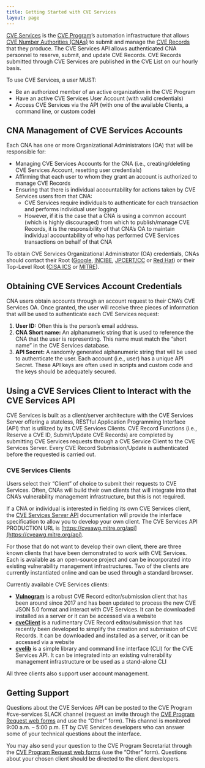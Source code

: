 ```yaml
---
title: Getting Started with CVE Services
layout: page
---
```


[CVE Services](https://cveproject.github.io/automation-cve-services) is the [CVE Program](https://www.cve.org/)’s automation infrastructure that allows [CVE Number Authorities (CNAs)](https://www.cve.org/PartnerInformation/Partner#CNA) to submit and manage the [CVE Records](https://www.cve.org/ResourcesSupport/Glossary?activeTerm=glossaryRecord) that they produce. The CVE Services API allows authenticated CNA personnel to reserve, submit, and update CVE Records. CVE Records submitted through CVE Services are published in the CVE List on our hourly basis. 

To use CVE Services, a user MUST:

   <ul>
       <li>Be an authorized member of an active organization in the CVE Program</li>
       <li>Have an active CVE Services User Account (with valid credentials)</li>
       <li>Access CVE Services via the API (with one of the available Clients, a command line, or custom code)</li>
   </ul>

## CNA Management of CVE Services Accounts 

Each CNA has one or more Organizational Administrators (OA) that will be responsible for:

<div>
    <ul>
        <li>Managing CVE Services Accounts for the CNA (i.e., creating/deleting CVE Services Account, resetting user credentials)</li>
        <li>Affirming that each user to whom they grant an account is authorized to manage CVE Records</li>
        <li>Ensuring that there is individual accountability for actions taken by CVE Services users from that CNA:
            <ul>
                <li>CVE Services require individuals to authenticate for each transaction and performs individual user logging
                <li>However, if it is the case that a CNA is using a common account (which is highly discouraged) from which to publish/manage CVE Records, it is the responsibility of that CNA’s OA to maintain individual accountability of who has performed CVE Services transactions on behalf of that CNA
            </ul>
        </li>   
    </ul>       
</div>
</div>
<div>
To obtain CVE Services Organizational Administrator (OA) credentials, CNAs should contact their Root (<a href="https://www.cve.org/PartnerInformation/ListofPartners/partner/Google">Google</a>, <a href="https://www.cve.org/PartnerInformation/ListofPartners/partner/INCIBE">INCIBE</a>, <a href="https://www.cve.org/PartnerInformation/ListofPartners/partner/jpcert">JPCERT/CC</a> or <a href="https://www.cve.org/PartnerInformation/ListofPartners/partner/redhat">Red Hat</a>) or their Top-Level Root (<a href="https://www.cve.org/PartnerInformation/ListofPartners/partner/icscert">CISA ICS</a> or <a href="https://www.cve.org/PartnerInformation/ListofPartners/partner/mitre">MITRE</a>).

## Obtaining CVE Services Account Credentials

CNA users obtain accounts through an account request to their CNA’s CVE Services OA. Once granted, the user will receive three pieces of information that will be used to authenticate each CVE Services request:

   <ol>
       <li><strong>User ID:</strong> Often this is the person’s email address.</li>
       <li><strong>CNA Short name:</strong> An alphanumeric string that is used to reference the CNA that the user is representing. This name must match the “short name” in the CVE Services database.</li>
       <li><strong>API Secret:</strong> A randomly generated alphanumeric string that will be used to authenticate the user. Each account (i.e., user) has a unique API Secret. These API keys are often used in scripts and custom code and the keys should be adequately secured.</li>
   </ol>

## Using a CVE Services Client to Interact with the CVE Services API

CVE Services is built as a client/server architecture with the CVE Services Server offering a stateless, RESTful Application Programming Interface (API) that is utilized by its CVE Services Clients. CVE Record Functions (i.e., Reserve a CVE ID, Submit/Update CVE Records) are completed by submitting CVE Services requests through a CVE Service Client to the CVE Services Server. Every CVE Record Submission/Update is authenticated before the requested is carried out.

### CVE Services Clients

Users select their “Client” of choice to submit their requests to CVE Services. Often, CNAs will build their own clients that will integrate into that CNA’s vulnerability management infrastructure, but this is not required.

If a CNA or individual is interested in fielding its own CVE Services client, the [CVE Services Server API](https://cveawg.mitre.org/api-docs/) documentation will provide the interface specification to allow you to develop your own client. The CVE Services API PRODUCTION URL is [https://cveawg.mitre.org/api](https://cveawg.mitre.org/api). 

For those that do not want to develop their own client, there are three known clients that have been demonstrated to work with CVE Services. Each is available as an open-source project and can be incorporated into existing vulnerability management infrastructures. Two of the clients are currently instantiated online and can be used through a standard browser.

Currently available CVE Services clients:

   <ul>
       <li><strong><a href="https://github.com/Vulnogram/Vulnogram">Vulnogram</a></strong> is a robust CVE Record editor/submission client that has been around since 2017 and has been updated to process the new CVE JSON 5.0 format and interact with CVE Services. It can be downloaded installed as a server or it can be accessed via a website</li>
       <li><strong><a href="https://github.com/CERTCC/cveClient/blob/main/INSTALL.md">cveClient</a></strong> is a rudimentary CVE Record editor/submission that has recently been developed to simplify the creation and submission of CVE Records. It can be downloaded and installed as a server, or it can be accessed via a website</li>
       <li><strong><a href="https://github.com/RedHatProductSecurity/cvelib">cvelib</a></strong> is a simple library and command line interface (CLI) for the CVE Services API. It can be integrated into an existing vulnerability management infrastructure or be used as a stand-alone CLI</li>
   </ul>

All three clients also support user account management.

## Getting Support

Questions about the CVE Services API can be posted to the CVE Program #cve-services SLACK channel (request an invite through the [CVE Program Request web forms](https://cveform.mitre.org/) and use the “Other” form). This channel is monitored 9:00 a.m. – 5:00 p.m. ET by CVE Services developers who can answer some of your technical questions about the interface.  

You may also send your question to the CVE Program Secretariat through the [CVE Program Request web forms](https://cveform.mitre.org/) (use the “Other” form). Questions about your chosen client should be directed to the client developers.
</div>
